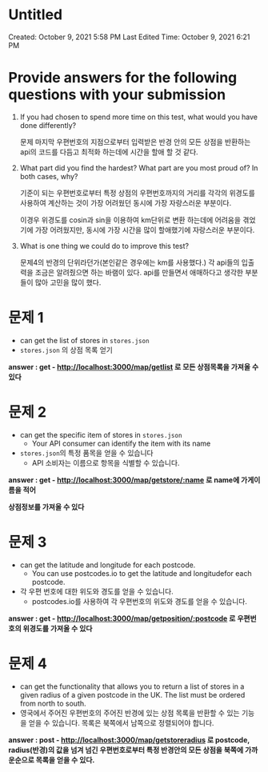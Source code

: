# Untitled

Created: October 9, 2021 5:58 PM
Last Edited Time: October 9, 2021 6:21 PM

# Provide answers for the following questions with your submission

1. If you had chosen to spend more time on this test, what would you have done differently?
    
    문제 마지막 우편번호의 지점으로부터 입력받은 반경 안의 모든 상점을 반환하는 api의 코드를 다듬고 최적화 하는데에 시간을 할애 할 것 같다.
    
2. What part did you find the hardest? What part are you most proud of? In both cases, why?
    
    기준이 되는 우편번호로부터 특정 상점의 우편번호까지의 거리를 각각의 위경도를 사용하여 계산하는 것이 가장 어려웠던 동시에 가장 자랑스러운 부분이다.
    
    이경우 위경도를 cosin과 sin을 이용하여 km단위로 변환 하는데에 어려움을 겪었기에 가장 어려웠지만, 동시에 가장 시간을 많이 할애했기에 자랑스러운 부분이다.
    
3. What is one thing we could do to improve this test?
    
    문제4의 반경의 단위라던가(본인같은 경우에는 km를 사용했다.) 각 api들의 입출력을 조금은 알려줬으면 하는 바램이 있다. api를 만들면서 애매하다고 생각한 부분들이 많아 고민을 많이 했다.
    

# 문제 1

- can get the list of stores in `stores.json`
- `stores.json` 의 상점 목록 얻기

**answer : get - [http://localhost:3000/map/getlist](http://localhost:3000/map/) 로 모든 상점목록을 가져올 수 있다**

# 문제 2

- can get the specific item of stores in `stores.json`
    - Your API consumer can identify the item with its name
- `stores.json`의 특정 품목을 얻을 수 있습니다
    - API 소비자는 이름으로 항목을 식별할 수 있습니다.

**answer : get - [http://localhost:3000/map/getstore/:name](http://localhost:3000/map/) 로 name에 가게이름을 적어**

**상점정보를 가져올 수 있다**

# 문제 3

- can get the latitude and longitude for each postcode.
    - You can use postcodes.io to get the latitude and longitudefor each postcode.
- 각 우편 번호에 대한 위도와 경도를 얻을 수 있습니다.
    - postcodes.io를 사용하여 각 우편번호의 위도와 경도를 얻을 수 있습니다.

**answer : get - [http://localhost:3000/map/getposition/:postcode](http://localhost:3000/map/) 로 우편번호의 위경도를 가져올 수 있다**

# 문제 4

- can get the functionality that allows you to return a list of stores in a given radius of a given postcode in the UK. The list must be ordered from north to south.
- 영국에서 주어진 우편번호의 주어진 반경에 있는 상점 목록을 반환할 수 있는 기능을 얻을 수 있습니다. 목록은 북쪽에서 남쪽으로 정렬되어야 합니다.

**answer : post - [http://localhost:3000/map/getstoreradius](http://localhost:3000/map/) 로 postcode, radius(반경)의 값을 넘겨 넘긴 우편번호로부터 특정 반경안의 모든 상점을 북쪽에 가까운순으로 목록을 얻을 수 있다.**
